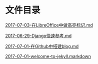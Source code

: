 # 文件目录

[2017-07-03-在LibreOffice中做高亮标记.md](_posts/2017-07-03-在LibreOffice中做高亮标记.md)

[2017-06-29-Django快速参考.md](_posts/2017-06-29-Django快速参考.md)

[2017-07-01-在Github中搭建blog.md](_posts/2017-07-01-在Github中搭建blog.md)

[2017-07-01-welcome-to-jekyll.markdown](_posts/2017-07-01-welcome-to-jekyll.markdown)


